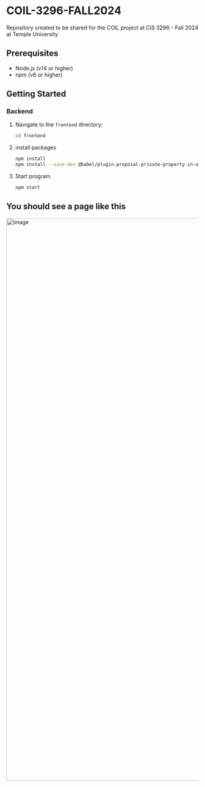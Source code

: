 # COIL-3296-FALL2024

Repository created to be shared for the COIL project at CIS 3296 - Fall 2024 at Temple University

## Prerequisites

- Node.js (v14 or higher)
- npm (v6 or higher)

## Getting Started

### Backend

1. Navigate to the `frontend` directory:
   ```bash
   cd frontend
2. install packages
   ```bash
   npm install
   npm install --save-dev @babel/plugin-proposal-private-property-in-object
3. Start program
   ```bash
   npm start

## You should see a page like this
<img width="1470" alt="image" src="https://github.com/user-attachments/assets/c72710d7-03fb-4fa8-9db4-c20481eee80b">
